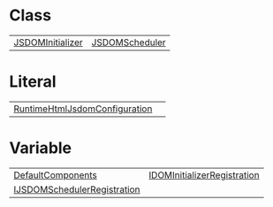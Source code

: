 # Class



|                                                                                                               |                                                                                                           |
| ------------------------------------------------------------------------------------------------------------- | --------------------------------------------------------------------------------------------------------- |
| [JSDOMInitializer](https://hamedfathi.gitbook.io/aurelia-2-doc-api/runtime-html-jsdom/class/jsdominitializer) | [JSDOMScheduler](https://hamedfathi.gitbook.io/aurelia-2-doc-api/runtime-html-jsdom/class/jsdomscheduler) |



# Literal



|                                                                                                                                           |     |
| ----------------------------------------------------------------------------------------------------------------------------------------- | --- |
| [RuntimeHtmlJsdomConfiguration](https://hamedfathi.gitbook.io/aurelia-2-doc-api/runtime-html-jsdom/literal/runtimehtmljsdomconfiguration) |     |



# Variable



|                                                                                                                                        |                                                                                                                                        |
| -------------------------------------------------------------------------------------------------------------------------------------- | -------------------------------------------------------------------------------------------------------------------------------------- |
| [DefaultComponents](https://hamedfathi.gitbook.io/aurelia-2-doc-api/runtime-html-jsdom/variable/defaultcomponents)                     | [IDOMInitializerRegistration](https://hamedfathi.gitbook.io/aurelia-2-doc-api/runtime-html-jsdom/variable/idominitializerregistration) |
| [IJSDOMSchedulerRegistration](https://hamedfathi.gitbook.io/aurelia-2-doc-api/runtime-html-jsdom/variable/ijsdomschedulerregistration) |                                                                                                                                        |


